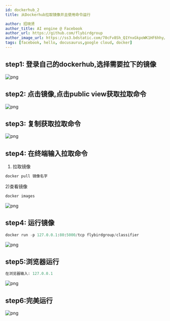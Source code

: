 ```yaml
---
id: dockerhub_2
title: 从Dockerhub拉取镜像并且使用命令运行

author: 招晓贤
author_title: AI engine @ Facebook
author_url: https://github.com/flybirdgroup
author_image_url: https://ss3.bdstatic.com/70cFv8Sh_Q1YnxGkpoWK1HF6hhy/it/u=1615738601,1434436036&fm=26&gp=0.jpg
tags: [facebook, hello, docusaurus,google cloud, docker]
---
```

<!--truncate-->
## step1: 登录自己的dockerhub,选择需要拉下的镜像

![png](../img/dockerhub/6.png)

## step2: 点击镜像,点击public view获取拉取命令

![png](../img/dockerhub/7.png)

## step3: 复制获取拉取命令

![png](../img/dockerhub/8.png)

## step4: 在终端输入拉取命令
1) 拉取镜像
```python
docker pull 镜像名字
```
2)查看镜像
```python
docker images
```
![png](../img/dockerhub/9.png)

## step4: 运行镜像
```python
docker run -p 127.0.0.1:80:5000/tcp flybirdgroup/classifier
```
![png](../img/dockerhub/10.png)

## step5:浏览器运行
```python
在浏览器输入: 127.0.0.1
```
![png](../img/dockerhub/11.png)

## step6:完美运行

![png](../img/dockerhub/12.png)









